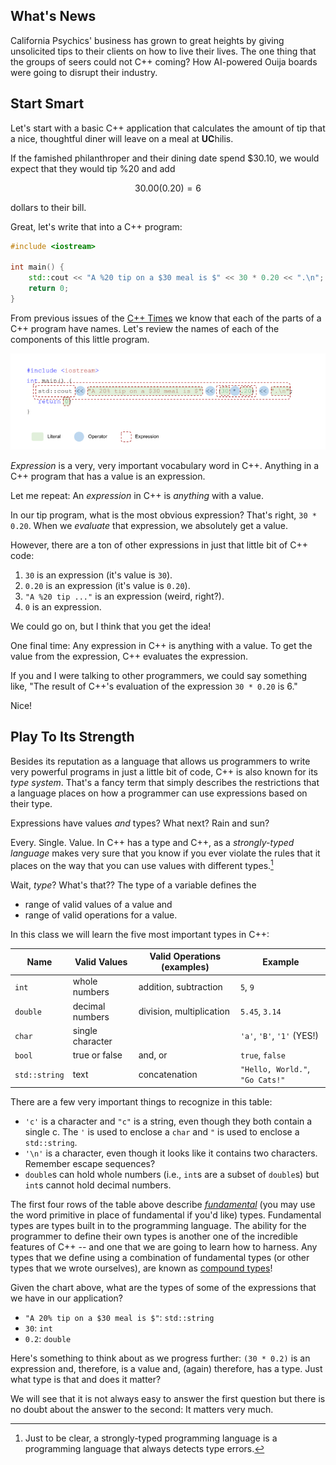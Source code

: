 ## What's News

California Psychics' business has grown to great heights by giving unsolicited tips to their clients on how to live their lives. The one thing that the groups of seers could not C++ coming? How AI-powered Ouija boards were going to disrupt their industry.

## Start Smart

Let's start with a basic C++ application that calculates the amount of tip that a nice, thoughtful diner will leave on a meal at **UC**hilis. 

If the famished philanthroper and their dining date spend $30.10, we would expect that they would tip %20 and add 

$$ 30.00(0.20) = 6$$

dollars to their bill.

Great, let's write that into a C++ program:

```C++
#include <iostream>

int main() {
    std::cout << "A %20 tip on a $30 meal is $" << 30 * 0.20 << ".\n";
    return 0;
}
```

From previous issues of the [C++ Times](./ProgramComponents.md) we know that each of the parts of a C++ program have names. Let's review the names of each of the components of this little program.

![](./graphics/DinnerDateElementLabeling.png)

_Expression_ is a very, very important vocabulary word in C++. Anything in a C++ program that has a value is an expression.

Let me repeat: An _expression_ in C++ is _anything_ with a value.

In our tip program, what is the most obvious expression? That's right, `30 * 0.20`. When we _evaluate_ that expression, we absolutely get a value.

However, there are a ton of other expressions in just that little bit of C++ code: 

1. `30` is an expression (it's value is `30`).
2. `0.20` is an expression (it's value is `0.20`).
3. `"A %20 tip ..."` is an expression (weird, right?).
4. `0` is an expression.

We could go on, but I think that you get the idea!

One final time: Any expression in C++ is anything with a value. To get the value from the expression, C++ evaluates the expression.

If you and I were talking to other programmers, we could say something like, "The result of C++'s evaluation of the expression `30 * 0.20` is $6$."

Nice!

## Play To Its Strength

Besides its reputation as a language that allows us programmers to write very powerful programs in just a little bit of code, C++ is also known for its _type system_. That's a fancy term that simply describes the restrictions that a language places on how a programmer can use expressions based on their type.

Expressions have values _and_ types? What next? Rain and sun?

Every. Single. Value. In C++ has a type and C++, as a _strongly-typed language_ makes very sure that you know if you ever violate the rules that it places on the way that you can use values with different types.[^1]

[^1]: Just to be clear, a strongly-typed programming language is a programming language that always detects type errors.

Wait, _type_? What's that?? The type of a variable defines the

- range of valid values of a value and
- range of valid operations for a value.

In this class we will learn the five most important types in C++:

| Name | Valid Values | Valid Operations (examples) | Example |
| -- | -- | -- | -- |
| `int` | whole numbers | addition, subtraction |  `5`, `9` |
| `double` | decimal numbers | division, multiplication |  `5.45`, `3.14` |
| `char` | single character | |  `'a'`, `'B'`, `'1'` (YES!) |
| `bool` | true or false |  and, or | `true`, `false` |
| `std::string` | text |  concatenation | `"Hello, World."`, `"Go Cats!"` |

There are a few very important things to recognize in this table:

- `'c'` is a character and `"c"` is a string, even though they both contain a single c. The `'` is used to enclose a `char` and `"` is used to enclose a `std::string`.
- `'\n'` is a character, even though it looks like it contains two characters. Remember escape sequences?
- `double`s can hold whole numbers (i.e., `int`s are a subset of `double`s) but `int`s cannot hold decimal numbers.

The first four rows of the table above describe [_fundamental_](https://en.cppreference.com/w/cpp/language/types) (you may use the word primitive in place of fundamental if you'd like) types. Fundamental types are types built in to the programming language. The ability for the programmer to define their own types is another one of the incredible features of C++ -- and one that we are going to learn how to harness. Any types that we define using a combination of fundamental types (or other types that we wrote ourselves), are known as [compound types](https://eel.is/c++draft/basic.compound)!

Given the chart above, what are the types of some of the expressions that we have in our application?

- `"A 20% tip on a $30 meal is $"`: `std::string`
- `30`: `int`
- `0.2`: `double`

Here's something to think about as we progress further: `(30 * 0.2)` is an expression and, therefore, is a value and, (again) therefore, has a type. Just what type is that and does it matter?

We will see that it is not always easy to answer the first question but there is no doubt about the answer to the second: It matters very much.